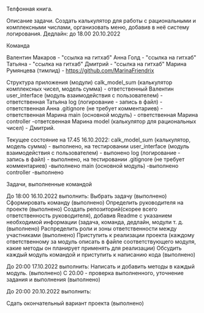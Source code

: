 Телфонная книга.

Описание задачи. Создать калькулятор для работы с рациональными и комплексными числами, организовать меню, добавив в неё систему логирования. Дедлайн: до 18.00 20.10.2022

Команда

Валентин Макаров - "ссылка на гитхаб" Анна Голд - "ссылка на гитхаб" Татьяна - "ссылка на гитхаб" Дмитрий - "ссылка на гитхаб" Марина Румянцева (тимлид) - https://github.com/MarinaFriendrix

Структура приложения (модули) calk_model_sum (калькулятор комплексных чисел, модель сумма) - ответственный Валентин user_interface (модуль взаимодействия с пользователем) - ответственная Татьяна log (логирование - запись в файл) - ответственная Анна .gitignore (не требует комментариев) - ответственная Марина main (основной модуль) - ответственная Марина controller -ответсвенная Марина model (калькулятор для рациональных чисел) - Дмитрий.

Текущее состояние на 17.45 16.10.2022: calk_model_sum (калькулятор, модель сумма) - выполнено, на тестировании user_interface (модуль взаимодействия с пользователем) - выпонено log (логирование - запись в файл) - выполнено, на тестировании .gitignore (не требует комментариев) -выполнено main (основной модуль) -выполнено controller -выполнено

Задачи, выполненные командой

До 18:00 16.10.2022 выполнить: Выбрать задачу (выполнено) Сформировать команду (выполнено) Определить руководителя на проекте (выполнено) Создать репозиторий(скорее всего ответственность руководителя), добавив Readme с указанием необходимой информации (задача, команда, дедлайн, модули т. д. (выполнено) Распределить роли и зоны ответственности между участниками (выполнено) Приступить к реализации проекта (каждому ответственному за модуль описать в файле соответствующего модуля, какие методы он планирует применять для реализации) Обсудить каждый модуль командой и приступить к написанию кода (выполнено)

До 20:00 17.10.2022 выполнить: Написать и добавить методы в каждый модуль. (выполнено) С 20.00 - проверка выполненного, уточнение задания и выполнения (выполнено)

До 20:00 20.10.2022 выполнить:

Сдать окончательный вариант проекта (выполнено)
